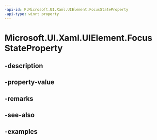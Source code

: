 ```yaml
---
-api-id: P:Microsoft.UI.Xaml.UIElement.FocusStateProperty
-api-type: winrt property
---
```


# Microsoft.UI.Xaml.UIElement.FocusStateProperty

<!--
public static Microsoft.UI.Xaml.DependencyProperty FocusStateProperty { get; }
-->


## -description

## -property-value

## -remarks

## -see-also

## -examples


